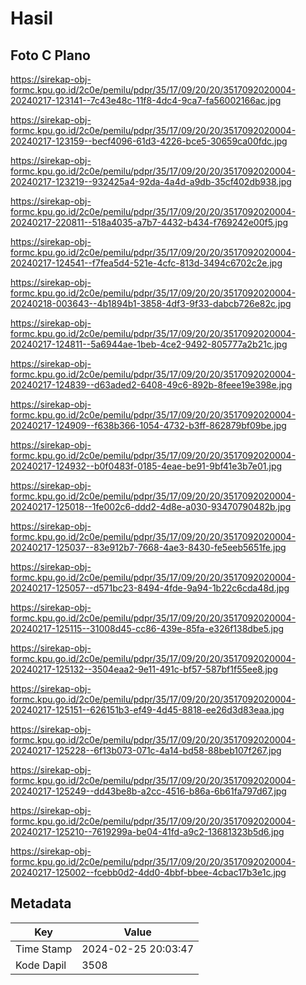 # Hasil

## Foto C Plano

https://sirekap-obj-formc.kpu.go.id/2c0e/pemilu/pdpr/35/17/09/20/20/3517092020004-20240217-123141--7c43e48c-11f8-4dc4-9ca7-fa56002166ac.jpg

https://sirekap-obj-formc.kpu.go.id/2c0e/pemilu/pdpr/35/17/09/20/20/3517092020004-20240217-123159--becf4096-61d3-4226-bce5-30659ca00fdc.jpg

https://sirekap-obj-formc.kpu.go.id/2c0e/pemilu/pdpr/35/17/09/20/20/3517092020004-20240217-123219--932425a4-92da-4a4d-a9db-35cf402db938.jpg

https://sirekap-obj-formc.kpu.go.id/2c0e/pemilu/pdpr/35/17/09/20/20/3517092020004-20240217-220811--518a4035-a7b7-4432-b434-f769242e00f5.jpg

https://sirekap-obj-formc.kpu.go.id/2c0e/pemilu/pdpr/35/17/09/20/20/3517092020004-20240217-124541--f7fea5d4-521e-4cfc-813d-3494c6702c2e.jpg

https://sirekap-obj-formc.kpu.go.id/2c0e/pemilu/pdpr/35/17/09/20/20/3517092020004-20240218-003643--4b1894b1-3858-4df3-9f33-dabcb726e82c.jpg

https://sirekap-obj-formc.kpu.go.id/2c0e/pemilu/pdpr/35/17/09/20/20/3517092020004-20240217-124811--5a6944ae-1beb-4ce2-9492-805777a2b21c.jpg

https://sirekap-obj-formc.kpu.go.id/2c0e/pemilu/pdpr/35/17/09/20/20/3517092020004-20240217-124839--d63aded2-6408-49c6-892b-8feee19e398e.jpg

https://sirekap-obj-formc.kpu.go.id/2c0e/pemilu/pdpr/35/17/09/20/20/3517092020004-20240217-124909--f638b366-1054-4732-b3ff-862879bf09be.jpg

https://sirekap-obj-formc.kpu.go.id/2c0e/pemilu/pdpr/35/17/09/20/20/3517092020004-20240217-124932--b0f0483f-0185-4eae-be91-9bf41e3b7e01.jpg

https://sirekap-obj-formc.kpu.go.id/2c0e/pemilu/pdpr/35/17/09/20/20/3517092020004-20240217-125018--1fe002c6-ddd2-4d8e-a030-93470790482b.jpg

https://sirekap-obj-formc.kpu.go.id/2c0e/pemilu/pdpr/35/17/09/20/20/3517092020004-20240217-125037--83e912b7-7668-4ae3-8430-fe5eeb5651fe.jpg

https://sirekap-obj-formc.kpu.go.id/2c0e/pemilu/pdpr/35/17/09/20/20/3517092020004-20240217-125057--d571bc23-8494-4fde-9a94-1b22c6cda48d.jpg

https://sirekap-obj-formc.kpu.go.id/2c0e/pemilu/pdpr/35/17/09/20/20/3517092020004-20240217-125115--31008d45-cc86-439e-85fa-e326f138dbe5.jpg

https://sirekap-obj-formc.kpu.go.id/2c0e/pemilu/pdpr/35/17/09/20/20/3517092020004-20240217-125132--3504eaa2-9e11-491c-bf57-587bf1f55ee8.jpg

https://sirekap-obj-formc.kpu.go.id/2c0e/pemilu/pdpr/35/17/09/20/20/3517092020004-20240217-125151--626151b3-ef49-4d45-8818-ee26d3d83eaa.jpg

https://sirekap-obj-formc.kpu.go.id/2c0e/pemilu/pdpr/35/17/09/20/20/3517092020004-20240217-125228--6f13b073-071c-4a14-bd58-88beb107f267.jpg

https://sirekap-obj-formc.kpu.go.id/2c0e/pemilu/pdpr/35/17/09/20/20/3517092020004-20240217-125249--dd43be8b-a2cc-4516-b86a-6b61fa797d67.jpg

https://sirekap-obj-formc.kpu.go.id/2c0e/pemilu/pdpr/35/17/09/20/20/3517092020004-20240217-125210--7619299a-be04-41fd-a9c2-13681323b5d6.jpg

https://sirekap-obj-formc.kpu.go.id/2c0e/pemilu/pdpr/35/17/09/20/20/3517092020004-20240217-125002--fcebb0d2-4dd0-4bbf-bbee-4cbac17b3e1c.jpg


## Metadata

| Key        | Value               |
| ---------- | ------------------- |
| Time Stamp | 2024-02-25 20:03:47 |
| Kode Dapil | 3508                |



